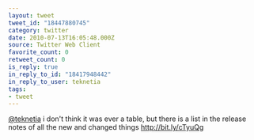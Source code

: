 ```yaml
---
layout: tweet
tweet_id: "18447880745"
category: twitter
date: 2010-07-13T16:05:48.000Z
source: Twitter Web Client
favorite_count: 0
retweet_count: 0
is_reply: true
in_reply_to_id: "18417948442"
in_reply_to_user: teknetia
tags:
- tweet
---
```


[@teknetia](https://twitter.com/@teknetia) i don't think it was ever a table, but there is a list in the release notes of all the new and changed things http://bit.ly/cTyuQg
